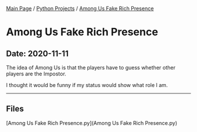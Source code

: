 [Main Page](/) / [Python Projects](/python) / [Among Us Fake Rich Presence](/python/2020-11-11_Among_Us_Fake_Rich_Presence)

# Among Us Fake Rich Presence

## Date: 2020-11-11

The idea of Among Us is that the players have to guess whether other players are the Impostor.

I thought it would be funny if my status would show what role I am.

-----

## Files

[Among Us Fake Rich Presence.py](Among Us Fake Rich Presence.py)